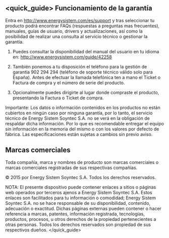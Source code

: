 ## <quick_guide> Funcionamiento de la garantía

Entra en http://www.energysistem.com/es/support y tras seleccionar tu producto podrá encontrar FAQs (respuestas a preguntas mas frecuentes), manuales, guías de usuario, drivers y actualizaciones, así como la posibilidad de realizar una consulta al servicio técnico o gestionar la garantía.

1. Puedes consultar la disponibilidad del manual del usuario en tu idioma en: http://www.energysistem.com/guide/42258

2. También ponemos a tu disposición el teléfono para la gestión de garantía 902 294 294 (teléfono de soporte técnico válido solo para España).
Antes de efectuar la llamada telefónica ten a mano el Ticket o Factura de compra y el número de serie del producto.

3. Opcionalmente puedes dirigirte al lugar donde compraste el producto, presentando la Factura o Ticket de compra.

Importante: Los datos o información contenidos en los productos no están cubiertos en ningún caso por ninguna garantía, por lo tanto, el servicio técnico de Energy Sistem Soyntec S.A. no se verá en la obligación de respaldar dicha información. Por lo que es recomendable entregar el equipo sin información en la memoria del mismo o con los valores por defecto de fábrica. Las especificaciones están sujetas a cambios sin previo aviso.

## Marcas comerciales

Toda compañía, marca y nombres de producto son marcas comerciales o marcas comerciales registradas de sus respectivas compañías.

© 2015 por Energy Sistem Soyntec S.A. Todos los derechos reservados.

NOTA: El presente dispositivo puede contener enlaces a sitios o páginas web operados por terceros ajenos a Energy Sistem Soyntec S.A. Estos enlaces son facilitados para tu información o comodidad; Energy Sistem Soyntec S.A. no se hace responsable de su disponibilidad, contenido, adecuación o exactitud. Dichas páginas externas pueden contener o hacer referencia a marcas, patentes, información registrada, tecnologías, productos, procesos, u otros derechos de la propiedad pertenecientes a otras personas. Todos los derechos reservados son propiedad de sus respectivos dueños.
</quick_guide>


